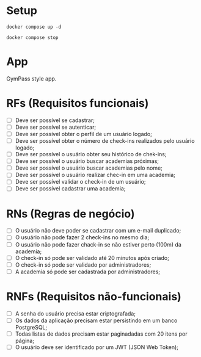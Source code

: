 # Setup 

```
docker compose up -d
```
```
docker compose stop
```


# App

GymPass style app.

# RFs (Requisitos funcionais)

- [ ] Deve ser possível se cadastrar;
- [ ] Deve ser possível se autenticar; 
- [ ] Deve ser possível obter o perfil de um usuário logado;
- [ ] Deve ser possível obter o número de check-ins realizados pelo usuário logado;
- [ ] Deve ser possível o usuário obter seu histórico de chek-ins;
- [ ] Deve ser possível o usuário buscar academias próximas;
- [ ] Deve ser possível o usuário buscar academias pelo nome;
- [ ] Deve ser possível o usuário realizar chec-in em uma academia; 
- [ ] Deve ser possível validar o check-in de um usuário;
- [ ] Deve ser possível cadastrar uma academia; 

# RNs (Regras de negócio)

- [ ] O usuário não deve poder se cadastrar com um e-mail duplicado; 
- [ ] O usuário não pode fazer 2 check-ins no mesmo dia;
- [ ] O usuário não pode fazer chack-in se não estiver perto (100m) da academia;
- [ ] O check-in só pode ser validado até 20 minutos após criado; 
- [ ] O check-in só pode ser validado por administradores;
- [ ] A academia só pode ser cadastrada por administradores; 

# RNFs (Requisitos não-funcionais)

- [ ] A senha do usuário precisa estar criptografada;
- [ ] Os dados da aplicação precisam estar persistindo em um banco PostgreSQL;
- [ ] Todas listas de dados precisam estar paginadadas com 20 itens por página;
- [ ] O usuário deve ser identificado por um JWT (JSON Web Token);
